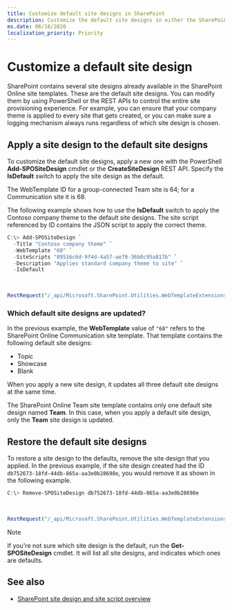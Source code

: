 ```yaml
---
title: Customize default site designs in SharePoint
description: Customize the default site designs in either the SharePoint Team site or Communication site template.
ms.date: 06/18/2020
localization_priority: Priority
---
```


# Customize a default site design

SharePoint contains several site designs already available in the SharePoint Online site templates. These are the default site designs. You can modify them by using PowerShell or the REST APIs to control the entire site provisioning experience. For example, you can ensure that your company theme is applied to every site that gets created, or you can make sure a logging mechanism always runs regardless of which site design is chosen.

## Apply a site design to the default site designs

To customize the default site designs, apply a new one with the PowerShell **Add-SPOSiteDesign** cmdlet or the **CreateSiteDesign** REST API. Specify the **IsDefault** switch to apply the site design as the default. 

The WebTemplate ID for a group-connected Team site is 64; for a Communication site it is 68.

The following example shows how to use the **IsDefault** switch to apply the Contoso company theme to the default site designs. The site script referenced by ID contains the JSON script to apply the correct theme.

```powershell
C:\> Add-SPOSiteDesign `
  -Title "Contoso company theme" `
  -WebTemplate "68" `
  -SiteScripts "89516c6d-9f4d-4a57-ae79-36b0c95a817b" `
  -Description "Applies standard company theme to site" `
  -IsDefault
```

<br/>

```javascript
RestRequest("/_api/Microsoft.SharePoint.Utilities.WebTemplateExtensions.SiteScriptUtility.CreateSiteDesign", {info:{Title:"Contoso company theme", Description:"Applies standard company theme to site", SiteScriptIds:["89516c6d-9f4d-4a57-ae79-36b0c95a817b"],  WebTemplate:"68", IsDefault: true}});
```

### Which default site designs are updated?

In the previous example, the **WebTemplate** value of `"68"` refers to the SharePoint Online Communication site template. That template contains the following default site designs:

- Topic
- Showcase
- Blank

When you apply a new site design, it updates all three default site designs at the same time.

The SharePoint Online Team site template contains only one default site design named **Team**. In this case, when you apply a default site design, only the **Team** site design is updated.

## Restore the default site designs

To restore a site design to the defaults, remove the site design that you applied. In the previous example, if the site design created had the ID `db752673-18fd-44db-865a-aa3e0b28698e`, you would remove it as shown in the following example.

```powershell
C:\> Remove-SPOSiteDesign db752673-18fd-44db-865a-aa3e0b28698e
```

<br/>

```javascript
RestRequest("/_api/Microsoft.SharePoint.Utilities.WebTemplateExtensions.SiteScriptUtility.DeleteSiteDesign", {id:"db752673-18fd-44db-865a-aa3e0b28698e"});
```

> [!NOTE]
> If you're not sure which site design is the default, run the **Get-SPOSiteDesign** cmdlet. It will list all site designs, and indicates which ones are defaults.

## See also

- [SharePoint site design and site script overview](site-design-overview.md)
